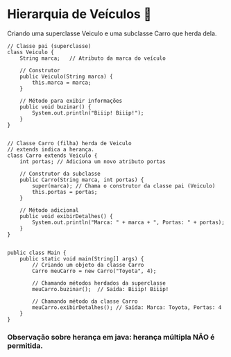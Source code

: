 

# Hierarquia de Veículos 🚗

Criando uma superclasse Veiculo e uma subclasse Carro que herda dela.

    // Classe pai (superclasse)
    class Veiculo {
        String marca;   // Atributo da marca do veículo

        // Construtor
        public Veiculo(String marca) {
            this.marca = marca;
        }

        // Método para exibir informações
        public void buzinar() {
            System.out.println("Biiip! Biiip!");
        }
    }
    

    // Classe Carro (filha) herda de Veiculo
    // extends indica a herança.
    class Carro extends Veiculo {
        int portas; // Adiciona um novo atributo portas
        
        // Construtor da subclasse
        public Carro(String marca, int portas) {
            super(marca); // Chama o construtor da classe pai (Veiculo)
            this.portas = portas;
        }

        // Método adicional
        public void exibirDetalhes() {
            System.out.println("Marca: " + marca + ", Portas: " + portas);
        }
    }


    public class Main {
        public static void main(String[] args) {
            // Criando um objeto da classe Carro
            Carro meuCarro = new Carro("Toyota", 4);

            // Chamando métodos herdados da superclasse
            meuCarro.buzinar();  // Saída: Biiip! Biiip!
        
            // Chamando método da classe Carro
            meuCarro.exibirDetalhes(); // Saída: Marca: Toyota, Portas: 4
        }
    }


### Observação sobre herança em java: herança múltipla NÃO é permitida.
